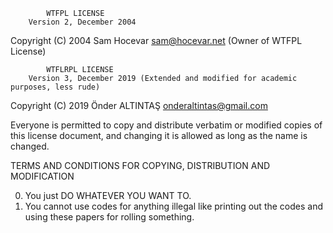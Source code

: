 			WTFPL LICENSE
		Version 2, December 2004
 Copyright (C) 2004 Sam Hocevar <sam@hocevar.net> (Owner of WTFPL License)

			WTFLRPL LICENSE
		Version 3, December 2019 (Extended and modified for academic purposes, less rude)
 Copyright (C) 2019 Önder ALTINTAŞ <onderaltintas@gmail.com>

 Everyone is permitted to copy and distribute verbatim or modified
 copies of this license document, and changing it is allowed as long
 as the name is changed.

   TERMS AND CONDITIONS FOR COPYING, DISTRIBUTION AND MODIFICATION

  0. You just DO WHATEVER YOU WANT TO.
  1. You cannot use codes for anything illegal like printing out the codes and using these papers for rolling something.
